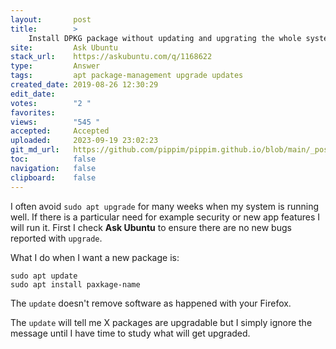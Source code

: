 ```yaml
---
layout:       post
title:        >
    Install DPKG package without updating and upgrating the whole system
site:         Ask Ubuntu
stack_url:    https://askubuntu.com/q/1168622
type:         Answer
tags:         apt package-management upgrade updates
created_date: 2019-08-26 12:30:29
edit_date:    
votes:        "2 "
favorites:    
views:        "545 "
accepted:     Accepted
uploaded:     2023-09-19 23:02:23
git_md_url:   https://github.com/pippim/pippim.github.io/blob/main/_posts/2019/2019-08-26-Install-DPKG-package-without-updating-and-upgrating-the-whole-system.md
toc:          false
navigation:   false
clipboard:    false
---
```


I often avoid `sudo apt upgrade` for many weeks when my system is running well. If there is a particular need for example security or new app features I will run it. First I check **Ask Ubuntu** to ensure there are no new bugs reported with `upgrade`.

What I do when I want a new package is:

``` 
sudo apt update
sudo apt install paxkage-name
```

The `update` doesn't remove software as happened with your Firefox.

The `update` will tell me X packages are upgradable but I simply ignore the message until I have time to study what will get  upgraded.

